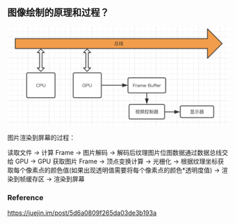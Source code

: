 ## 图像绘制的原理和过程？

![](../../../Image/UI/image-to-screen.png)

图片渲染到屏幕的过程：

读取文件 → 计算 Frame → 图片解码 → 解码后纹理图片位图数据通过数据总线交给 GPU → GPU 获取图片 Frame → 顶点变换计算 → 光栅化 → 根据纹理坐标获取每个像素点的颜色值(如果出现透明值需要将每个像素点的颜色*透明度值) → 渲染到帧缓存区 → 渲染到屏幕



### Reference

https://juejin.im/post/5d6a0809f265da03de3b193a

